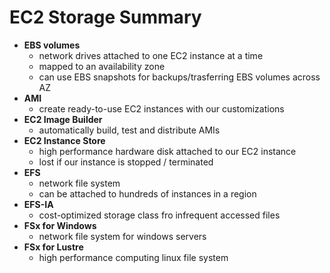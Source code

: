 # EC2 Storage Summary

- **EBS volumes**
    - network drives attached to one EC2 instance at a time
    - mapped to an availability zone
    - can use EBS snapshots for backups/trasferring EBS volumes across AZ
- **AMI**
    - create ready-to-use EC2 instances with our customizations
- **EC2 Image Builder**
    - automatically build, test and distribute AMIs
- **EC2 Instance Store**
    - high performance hardware disk attached to our EC2 instance
    - lost if our instance is stopped / terminated
- **EFS**
    - network file system
    - can be attached to hundreds of instances in a region
- **EFS-IA**
    - cost-optimized storage class fro infrequent accessed files
- **FSx for Windows**
    - network file system for windows servers
- **FSx for Lustre**
    - high performance computing linux file system